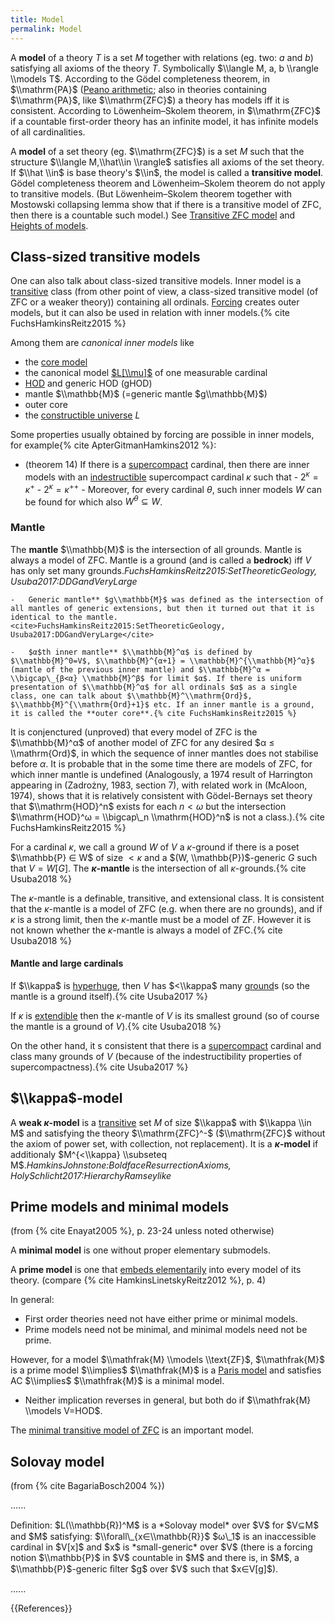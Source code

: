 ```yaml
---
title: Model
permalink: Model
---
```


A **model** of a theory $T$ is a set $M$ together with relations (eg. two: $a$ and $b$) satisfying all axioms of the theory $T$. Symbolically $\\langle M, a, b \\rangle \\models T$. According to the Gödel completeness theorem, in $\\mathrm{PA}$ ([Peano arithmetic](Peano_arithmetic "Peano arithmetic"); also in theories containing $\\mathrm{PA}$, like $\\mathrm{ZFC}$) a theory has models iff it is consistent. According to Löwenheim–Skolem theorem, in $\\mathrm{ZFC}$ if a countable first-order theory has an infinite model, it has infinite models of all cardinalities.

A **model** of a set theory (eg. $\\mathrm{ZFC}$) is a set $M$ such that the structure $\\langle M,\\hat\\in \\rangle$ satisfies all axioms of the set theory. If $\\hat \\in$ is base theory's $\\in$, the model is called a **transitive model**. Gödel completeness theorem and Löwenheim–Skolem theorem do not apply to transitive models. (But Löwenheim–Skolem theorem together with Mostowski collapsing lemma show that if there is a transitive model of ZFC, then there is a countable such model.) See [Transitive ZFC model](Transitive_ZFC_model "Transitive ZFC model") and [Heights of models](Heights_of_models "Heights of models").

## Class-sized transitive models
One can also talk about class-sized transitive models. Inner model is a [transitive](Transitive "Transitive") class (from other point of view, a class-sized transitive model (of ZFC or a weaker theory)) containing all ordinals. [Forcing](Forcing "Forcing") creates outer models, but it can also be used in relation with inner models.{% cite FuchsHamkinsReitz2015 %}

Among them are *canonical inner models* like
-    the [core model](Core_model "Core model")
-    the canonical model [$L[\\mu]$](Constructible_universe "Constructible universe") of one measurable cardinal
-    [HOD](HOD "HOD") and generic HOD (gHOD)
-    mantle $\\mathbb{M}$ (=generic mantle $g\\mathbb{M}$)
-    outer core
-    the [constructible universe](Constructible_universe "Constructible universe") $L$

Some properties usually obtained by forcing are possible in inner models, for example{% cite ApterGitmanHamkins2012 %}:
-    (theorem 14) If there is a [supercompact](Supercompact "Supercompact") cardinal, then there are inner models with an [indestructible](Indestructible "Indestructible") supercompact cardinal $κ$ such that
    -    $2^κ = κ^+$
    -    $2^κ = κ^{++}$
    -    Moreover, for every cardinal $θ$, such inner models $W$ can be found for which also $W^θ ⊆ W$.

### Mantle
The **mantle** $\\mathbb{M}$ is the intersection of all grounds. Mantle is always a model of ZFC. Mantle is a ground (and is called a **bedrock**) iff $V$ has only set many grounds.<cite>FuchsHamkinsReitz2015:SetTheoreticGeology, Usuba2017:DDGandVeryLarge</cite>

    -   Generic mantle** $g\\mathbb{M}$ was defined as the intersection of all mantles of generic extensions, but then it turned out that it is identical to the mantle.<cite>FuchsHamkinsReitz2015:SetTheoreticGeology, Usuba2017:DDGandVeryLarge</cite>

    -   $α$th inner mantle** $\\mathbb{M}^α$ is defined by $\\mathbb{M}^0=V$, $\\mathbb{M}^{α+1} = \\mathbb{M}^{\\mathbb{M}^α}$ (mantle of the previous inner mantle) and $\\mathbb{M}^α = \\bigcap\_{β<α} \\mathbb{M}^β$ for limit $α$. If there is uniform presentation of $\\mathbb{M}^α$ for all ordinals $α$ as a single class, one can talk about $\\mathbb{M}^\\mathrm{Ord}$, $\\mathbb{M}^{\\mathrm{Ord}+1}$ etc. If an inner mantle is a ground, it is called the **outer core**.{% cite FuchsHamkinsReitz2015 %}

It is conjenctured (unproved) that every model of ZFC is the $\\mathbb{M}^α$ of another model of ZFC for any desired $α ≤ \\mathrm{Ord}$, in which the sequence of inner mantles does not stabilise before $α$. It is probable that in the some time there are models of ZFC, for which inner mantle is undefined (Analogously, a 1974 result of Harrington appearing in (Zadrożny, 1983, section 7), with related work in (McAloon, 1974), shows that it is relatively consistent with Gödel-Bernays set theory that $\\mathrm{HOD}^n$ exists for each $n < ω$ but the intersection $\\mathrm{HOD}^ω = \\bigcap\_n \\mathrm{HOD}^n$ is not a class.).{% cite FuchsHamkinsReitz2015 %}

For a cardinal $κ$, we call a ground $W$ of $V$ a $κ$-ground if there is a poset $\\mathbb{P} ∈ W$ of size $< κ$ and a $(W, \\mathbb{P})$-generic $G$ such that $V = W[G]$. The **$κ$-mantle** is the intersection of all $κ$-grounds.{% cite Usuba2018 %}

The $κ$-mantle is a definable, transitive, and extensional class. It is consistent that the $κ$-mantle is a model of ZFC (e.g. when there are no grounds), and if $κ$ is a strong limit, then the $κ$-mantle must be a model of ZF. However it is not known whether the $κ$-mantle is always a model of ZFC.{% cite Usuba2018 %}

#### Mantle and large cardinals
If $\\kappa$ is [hyperhuge](Hyperhuge "Hyperhuge"), then $V$ has $<\\kappa$ many [ground](Ground "Ground")s (so the mantle is a ground itself).{% cite Usuba2017 %}

If $κ$ is [extendible](Extendible "Extendible") then the $κ$-mantle of $V$ is its smallest ground (so of course the mantle is a ground of $V$).{% cite Usuba2018 %}

On the other hand, it s consistent that there is a [supercompact](Supercompact "Supercompact") cardinal and class many grounds of $V$ (because of the indestructibility properties of supercompactness).{% cite Usuba2017 %}

## $\\kappa$-model
A **weak $κ$-model** is a [transitive](Transitive "Transitive") set $M$ of size $\\kappa$ with $\\kappa \\in M$ and satisfying the theory $\\mathrm{ZFC}^-$ ($\\mathrm{ZFC}$ without the axiom of power set, with collection, not replacement). It is a **$κ$-model** if additionaly $M^{<\\kappa} \\subseteq M$.<cite>HamkinsJohnstone:BoldfaceResurrectionAxioms, HolySchlicht2017:HierarchyRamseylike</cite>

## Prime models and minimal models
(from {% cite Enayat2005 %}, p. 23-24 unless noted otherwise)

A **minimal model** is one without proper elementary submodels.

A **prime model** is one that [embeds elementarily](Elementary_embedding "Elementary embedding") into every model of its theory. (compare {% cite HamkinsLinetskyReitz2012 %}, p. 4)

In general:
-    First order theories need not have either prime or minimal models.
-    Prime models need not be minimal, and minimal models need not be prime.

However, for a model $\\mathfrak{M} \\models \\text{ZF}$, $\\mathfrak{M}$ is a prime model $\\implies$ $\\mathfrak{M}$ is a [Paris model](Paris_model "Paris model") and satisfies AC $\\implies$ $\\mathfrak{M}$ is a minimal model.
-    Neither implication reverses in general, but both do if $\\mathfrak{M} \\models V=HOD$.

The [minimal transitive model of ZFC](Minimal_transitive_model_of_ZFC "Minimal transitive model of ZFC") is an important model.

## Solovay model
(from {% cite BagariaBosch2004 %})

......

<!-- p. 2 -->Deﬁnition: $L(\\mathbb{R})^M$ is a *Solovay model* over $V$ for $V⊆M$ and $M$ satisfying: $\\forall\_{x∈\\mathbb{R}}$ $ω\_1$ is an inaccessible cardinal in $V[x]$ and $x$ is *small-generic* over $V$ (<!-- p. 1 -->there is a forcing notion $\\mathbb{P}$ in $V$ countable in $M$ and there is, in $M$, a $\\mathbb{P}$-generic ﬁlter $g$ over $V$ such that $x∈V[g]$).

......

{{References}}

